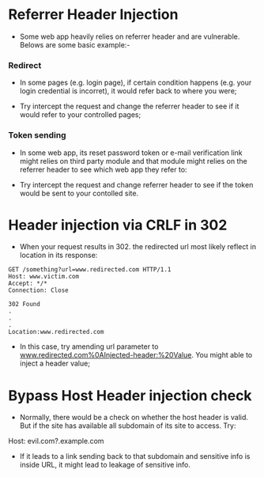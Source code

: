 # Referrer Header Injection

- Some web app heavily relies on referrer header and are vulnerable. Belows are some basic example:-

### Redirect

- In some pages (e.g. login page), if certain condition happens (e.g. your login credential is incorret), it would refer back to where you were;

- Try intercept the request and change the referrer header to see if it would refer to your controlled pages;

### Token sending

- In some web app, its reset password token or e-mail verification link might relies on third party module and that module might relies on the referrer header to see which web app they refer to:

- Try intercept the request and change referrer header to see if the token would be sent to your contolled site.

# Header injection via CRLF in 302

- When your request results in 302. the redirected url most likely reflect in location in its response:

```
GET /something?url=www.redirected.com HTTP/1.1
Host: www.victim.com
Accept: */*
Connection: Close
```
```
302 Found
.
.
.
Location:www.redirected.com
```
- In this case, try amending url parameter to www.redirected.com%0AInjected-header:%20Value. You might able to inject a header value;

# Bypass Host Header injection check

- Normally, there would be a check on whether the host header is valid. But if the site has available all subdomain of its site to access. Try:

Host: evil.com?.example.com

- If it leads to a link sending back to that subdomain and sensitive info is inside URL, it might lead to leakage of sensitive info. 


